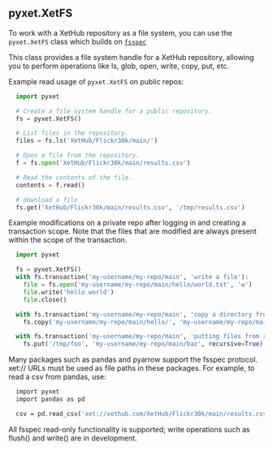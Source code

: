## pyxet.XetFS

To work with a XetHub repository as a file system, you can use the `pyxet.XetFS` class which builds on [`fsspec`](https://github.com/fsspec/filesystem_spec) 

This class provides a file system handle for a XetHub repository, allowing you
to perform operations like ls, glob, open, write, copy, put, etc. 

Example read usage of `pyxet.XetFS` on public repos:

```python
  import pyxet

  # Create a file system handle for a public repository.
  fs = pyxet.XetFS()

  # List files in the repository.
  files = fs.ls('XetHub/Flickr30k/main/')

  # Open a file from the repository.
  f = fs.open('XetHub/Flickr30k/main/results.csv')

  # Read the contents of the file.
  contents = f.read()

  # download a file
  fs.get('XetHub/Flickr30k/main/results.csv', '/tmp/results.csv')

```

Example modifications on a private repo after logging in and creating a transaction scope. Note that the files that are modified are
always present within the scope of the transaction.

```python
  import pyxet

  fs = pyxet.XetFS()
  with fs.transaction('my-username/my-repo/main', 'write a file'):
    file = fs.open('my-username/my-repo/main/hello/world.txt', 'w')
    file.write('hello world')
    file.close()

  with fs.transaction('my-username/my-repo/main', 'copy a directory from remote to remote'):
    fs.copy('my-username/my-repo/main/hello/', 'my-username/my-repo/main/hullo/', recursive=True)

  with fs.transaction('my-username/my-repo/main', 'putting files from recursively from local directory to the repo'):
    fs.put('/tmp/foo', 'my-username/my-repo/main/baz', recursive=True)

```


Many packages such as pandas and pyarrow support the fsspec protocol.
xet:// URLs must be used as file paths in these packages. For example, to read a csv from pandas, use:

```sh
  import pyxet
  import pandas as pd

  csv = pd.read_csv('xet://xethub.com/XetHub/Flickr30k/main/results.csv')
```

All fsspec read-only functionality is supported; write operations such as flush() and write() are in development.